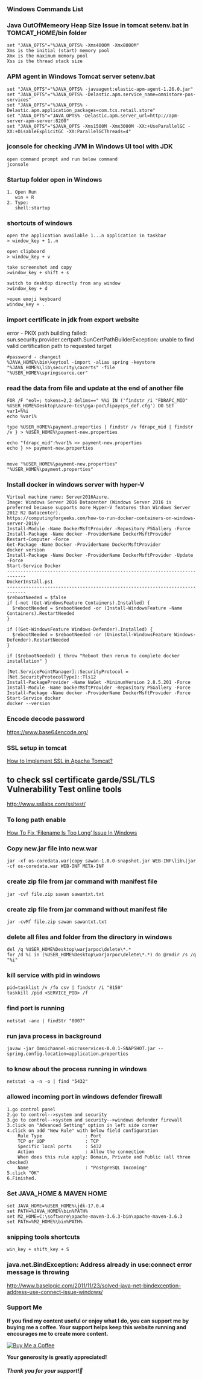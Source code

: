 ### Windows Commands List

### Java OutOfMemeory Heap Size Issue in tomcat setenv.bat in TOMCAT_HOME/bin folder

```
set "JAVA_OPTS"="%JAVA_OPTS% -Xms4000M -Xmx8000M"
Xms is the initial (start) memory pool
Xmx is the maximum memory pool
Xss is the thread stack size
```

### APM agent in Windows Tomcat server setenv.bat

```
set "JAVA_OPTS"="%JAVA_OPTS% -javaagent:elastic-apm-agent-1.26.0.jar"
set "JAVA_OPTS"="%JAVA_OPTS% -Delastic.apm.service_name=omnistore-pos-services"
set "JAVA_OPTS"="%JAVA_OPTS% -Delastic.apm.application_packages=com.tcs.retail.store"
set "JAVA_OPTS"="JAVA_OPTS% -Delastic.apm.server_url=http://apm-server-apm-server:8200"
set "JAVA_OPTS"="$JAVA_OPTS -Xms1500M -Xmx3000M -XX:+UseParallelGC -XX:+DisableExplicitGC -XX:ParallelGCThreads=4"
```

### jconsole for checking JVM in Windows UI tool with JDK

```
open command prompt and run below command
jconsole
```

### Startup folder open in Windows

```
1. Open Run 
   win + R
2. Type:
   shell:startup
```

### shortcuts of windows

```
open the application available 1...n application in taskbar 
> window_key + 1..n 

open clipboard 
> window_key + v

take screenshot and copy
>window_key + shift + s

switch to desktop directly from any window
>window_key + d

>open emoji keyboard
window_key + .
```

### import certificate in jdk from export website

error - PKIX path building failed: sun.security.provider.certpath.SunCertPathBuilderException: unable to find valid certification path to requested target

```
#password - changeit
%JAVA_HOME%\bin\keytool -import -alias spring -keystore  "%JAVA_HOME%\lib\security\cacerts" -file "%USER_HOME%\springsource.cer"
```

### read the data from file and update at the end of another file

```
FOR /F "eol=; tokens=2,2 delims==" %%i IN ('findstr /i "FDRAPC_MID" %USER_HOME%Desktop\azure-tcs\pga-poc\fipayeps_def.cfg') DO SET var1=%%i
echo %var1%

type %USER_HOME%\payment.properties | findstr /v fdrapc_mid | findstr /v } > %USER_HOME%\payment-new.properties

echo "fdrapc_mid":%var1% >> payment-new.properties
echo } >> payment-new.properties 


move "%USER_HOME%\payment-new.properties" "%USER_HOME%\payment.properties"
```

### Install docker in windows server with hyper-V

```
Virtual machine name: Server2016Azure.
Image: Windows Server 2016 Datacenter (Windows Server 2016 is preferred because supports more Hyper-V features than Windows Server 2012 R2 Datacenter).
https://computingforgeeks.com/how-to-run-docker-containers-on-windows-server-2019/
Install-Module -Name DockerMsftProvider -Repository PSGallery -Force
Install-Package -Name docker -ProviderName DockerMsftProvider
Restart-Computer -Force
Get-Package -Name Docker -ProviderName DockerMsftProvider
docker version
Install-Package -Name Docker -ProviderName DockerMsftProvider -Update -Force
Start-Service Docker
-----------------------------------------------------------------------------
DockerInstall.ps1
-----------------------------------------------------------------------------
$rebootNeeded = $false
if (-not (Get-WindowsFeature Containers).Installed) {
  $rebootNeeded = $rebootNeeded -or (Install-WindowsFeature -Name Containers).RestartNeeded
}

if ((Get-WindowsFeature Windows-Defender).Installed) {
  $rebootNeeded = $rebootNeeded -or (Uninstall-WindowsFeature Windows-Defender).RestartNeeded
}

if ($rebootNeeded) { throw "Reboot then rerun to complete docker installation" }

[Net.ServicePointManager]::SecurityProtocol = [Net.SecurityProtocolType]::Tls12
Install-PackageProvider -Name NuGet -MinimumVersion 2.8.5.201 -Force
Install-Module -Name DockerMsftProvider -Repository PSGallery -Force
Install-Package -Name docker -ProviderName DockerMsftProvider -Force
Start-Service docker  
docker --version
```

### Encode decode password

https://www.base64encode.org/

### SSL setup in tomcat

[How to Implement SSL in Apache Tomcat?](http://geekflare.com/tomcat-ssl-guide/)

## to check ssl certificate garde/SSL/TLS Vulnerability Test online tools

http://www.ssllabs.com/ssltest/

### To long path enable

[How To Fix &#8216;Filename Is Too Long&#8217; Issue In Windows](http://helpdeskgeek.com/how-to/how-to-fix-filename-is-too-long-issue-in-windows/)

### Copy new.jar file into new.war

```
jar -xf os-coredata.war|copy sawan-1.0.0-snapshot.jar WEB-INF\lib\|jar -cf os-coredata.war WEB-INF META-INF
```

### create zip file from jar command with manifest file

```
jar -cvf file.zip sawan sawantxt.txt
```

### create zip file from jar command without manifest file

```
jar -cvMf file.zip sawan sawantxt.txt
```

### delete all files and folder from the directory in windows

```
del /q %USER_HOME%Desktop\warjarpoc\delete\*.*
for /d %i in (%USER_HOME%Desktop\warjarpoc\delete\*.*) do @rmdir /s /q "%i"
```

### kill service with pid in windows

```
pid=tasklist /v /fo csv | findstr /i "8150"
taskkill /pid <SERVICE_PID> /f
```

### find port is running

```
netstat -ano | findStr "8007"
```

### run java process in background

```
javaw -jar Omnichannel-microservices-0.0.1-SNAPSHOT.jar --spring.config.location=application.properties
```

### to know about the process running in windows

```
netstat -a -n -o | find "5432"
```

### allowed incoming port in windows defender  firewall

```
1.go control panel
2.go to control-->system and security
3.go to control-->system and security-->windows defender firewall
3.click on "Advanced Setting" option in left side corner
4.click on add "New Rule" with below field configuration
    Rule Type                : Port 
    TCP or UDP               : TCP
    Specific local ports     : 5432
    Action                   : Allow the connection
    When does this rule apply: Domain, Private and Public (all three checked)
    Name                     : "PostgreSQL Incoming"
5.click "OK" 
6.Finished.
```

### Set JAVA_HOME & MAVEN HOME

```
set JAVA_HOME=%USER_HOME%\jdk-17.0.4
set PATH=%JAVA_HOME%\bin%PATH%
set M2_HOME=C:\software\apache-maven-3.6.3-bin\apache-maven-3.6.3
set PATH=%M2_HOME%\bin%PATH%
```

### snipping tools shortcuts

```
win_key + shift_key + S
```

### java.net.BindException: Address already in use:connect error message is throwing

http://www.baselogic.com/2011/11/23/solved-java-net-bindexception-address-use-connect-issue-windows/

### Support Me

**If you find my content useful or enjoy what I do, you can support me by buying me a coffee. Your support helps keep this website running and encourages me to create more content.**

[![Buy Me a Coffee](https://www.buymeacoffee.com/assets/img/custom_images/orange_img.png)](https://www.buymeacoffee.com/sawanchokso)

**Your generosity is greatly appreciated!**

##### Thank you for your support!💚
